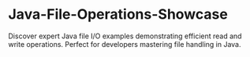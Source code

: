 # Java-File-Operations-Showcase
Discover expert Java file I/O examples demonstrating efficient read and write operations. Perfect for developers mastering file handling in Java.
